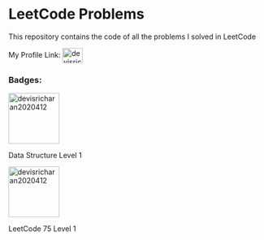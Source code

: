 # LeetCode Problems
This repository contains the code of all the problems I solved in LeetCode

My Profile Link: <a href="https://www.leetcode.com/devisricharan2020412" target="blank"><img align="center" src="https://raw.githubusercontent.com/rahuldkjain/github-profile-readme-generator/master/src/images/icons/Social/leet-code.svg" alt="devisricharan2020412" height="30" width="40" /></a>

### Badges:

<a href="https://www.leetcode.com/devisricharan2020412" target="blank"><img align="center" src="https://user-images.githubusercontent.com/88871184/182921617-83d114a6-48bf-4aa6-b180-c7706f97598a.png" alt="devisricharan2020412" height="100" width="100" /></a>

Data Structure Level 1

<a href="https://www.leetcode.com/devisricharan2020412" target="blank"><img align="center" src="https://user-images.githubusercontent.com/88871184/183263799-3a9dcd87-db33-4404-966c-c3e1802d54f1.png" alt="devisricharan2020412" height="100" width="100" /></a>

LeetCode 75 Level 1
